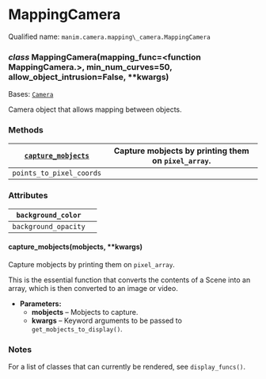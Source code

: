 # MappingCamera

Qualified name: `manim.camera.mapping\_camera.MappingCamera`

### *class* MappingCamera(mapping_func=<function MappingCamera.<lambda>>, min_num_curves=50, allow_object_intrusion=False, \*\*kwargs)

Bases: [`Camera`](manim.camera.camera.Camera.md#manim.camera.camera.Camera)

Camera object that allows mapping
between objects.

### Methods

| [`capture_mobjects`](#manim.camera.mapping_camera.MappingCamera.capture_mobjects)   | Capture mobjects by printing them on `pixel_array`.   |
|-------------------------------------------------------------------------------------|-------------------------------------------------------|
| `points_to_pixel_coords`                                                            |                                                       |

### Attributes

| `background_color`   |    |
|----------------------|----|
| `background_opacity` |    |

#### capture_mobjects(mobjects, \*\*kwargs)

Capture mobjects by printing them on `pixel_array`.

This is the essential function that converts the contents of a Scene
into an array, which is then converted to an image or video.

* **Parameters:**
  * **mobjects** – Mobjects to capture.
  * **kwargs** – Keyword arguments to be passed to `get_mobjects_to_display()`.

### Notes

For a list of classes that can currently be rendered, see `display_funcs()`.
